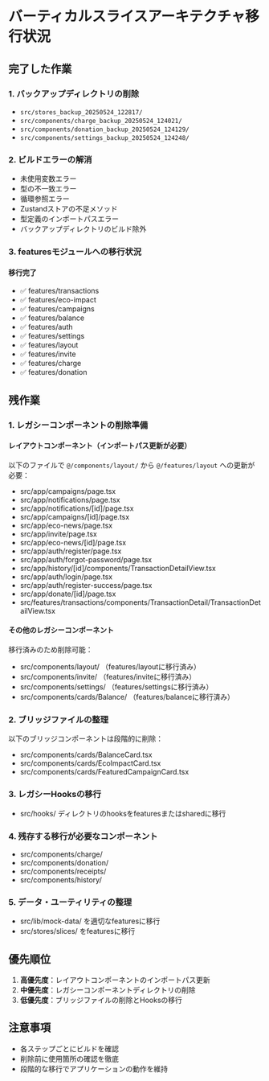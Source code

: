 # バーティカルスライスアーキテクチャ移行状況

## 完了した作業

### 1. バックアップディレクトリの削除

- `src/stores_backup_20250524_122817/`
- `src/components/charge_backup_20250524_124021/`
- `src/components/donation_backup_20250524_124129/`
- `src/components/settings_backup_20250524_124248/`

### 2. ビルドエラーの解消

- 未使用変数エラー
- 型の不一致エラー
- 循環参照エラー
- Zustandストアの不足メソッド
- 型定義のインポートパスエラー
- バックアップディレクトリのビルド除外

### 3. featuresモジュールへの移行状況

#### 移行完了

- ✅ features/transactions
- ✅ features/eco-impact
- ✅ features/campaigns
- ✅ features/balance
- ✅ features/auth
- ✅ features/settings
- ✅ features/layout
- ✅ features/invite
- ✅ features/charge
- ✅ features/donation

## 残作業

### 1. レガシーコンポーネントの削除準備

#### レイアウトコンポーネント（インポートパス更新が必要）

以下のファイルで `@/components/layout/` から `@/features/layout` への更新が必要：

- src/app/campaigns/page.tsx
- src/app/notifications/page.tsx
- src/app/notifications/[id]/page.tsx
- src/app/campaigns/[id]/page.tsx
- src/app/eco-news/page.tsx
- src/app/invite/page.tsx
- src/app/eco-news/[id]/page.tsx
- src/app/auth/register/page.tsx
- src/app/auth/forgot-password/page.tsx
- src/app/history/[id]/components/TransactionDetailView.tsx
- src/app/auth/login/page.tsx
- src/app/auth/register-success/page.tsx
- src/app/donate/[id]/page.tsx
- src/features/transactions/components/TransactionDetail/TransactionDetailView.tsx

#### その他のレガシーコンポーネント

移行済みのため削除可能：

- src/components/layout/ （features/layoutに移行済み）
- src/components/invite/ （features/inviteに移行済み）
- src/components/settings/ （features/settingsに移行済み）
- src/components/cards/Balance/ （features/balanceに移行済み）

### 2. ブリッジファイルの整理

以下のブリッジコンポーネントは段階的に削除：

- src/components/cards/BalanceCard.tsx
- src/components/cards/EcoImpactCard.tsx
- src/components/cards/FeaturedCampaignCard.tsx

### 3. レガシーHooksの移行

- src/hooks/ ディレクトリのhooksをfeaturesまたはsharedに移行

### 4. 残存する移行が必要なコンポーネント

- src/components/charge/
- src/components/donation/
- src/components/receipts/
- src/components/history/

### 5. データ・ユーティリティの整理

- src/lib/mock-data/ を適切なfeaturesに移行
- src/stores/slices/ をfeaturesに移行

## 優先順位

1. **高優先度**：レイアウトコンポーネントのインポートパス更新
2. **中優先度**：レガシーコンポーネントディレクトリの削除
3. **低優先度**：ブリッジファイルの削除とHooksの移行

## 注意事項

- 各ステップごとにビルドを確認
- 削除前に使用箇所の確認を徹底
- 段階的な移行でアプリケーションの動作を維持
